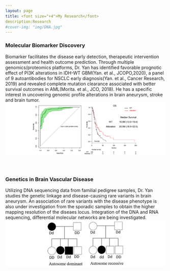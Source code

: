 ```yaml
---
layout: page
title: <font size="+4">My Research</font> 
description:Research
#cover-img: "img/DNA.jpg"
---
```


### Molecular Biomarker Discovery
Biomarker facilitates the disease early detection, therapeutic intervention assessment and health outcome prediction. Through multiple genomics/proteomics platforms, Dr. Yan has identified favorable prognotic effect of PI3K alterations in IDH-WT GBM(Yan. et al., JCOPO,2020), a panel of 9 autoantibodies for NSCLC early diagnosis(Yan. et al., Cancer Research, 2019) and revealed complete mutation clearance associated with better survival outcomes in AML(Morita. et al., JCO, 2018). He has a specific interest in uncovering genomic profile alterations in brain aneurysm, stroke and brain tumor.  
![paperFig](/img/paperFig.jpg)
#### <br/>
### Genetics in Brain Vascular Disease
Utilizing DNA sequencing data from familial pedigree samples, Dr. Yan studies the genetic linkage and disease-causing rare variants in brain aneurysm. An association of rare variants with the disease phenotype is also under investigation from the sporadic samples to obtain the higher mapping resolution of the diseaes locus. Integration of the DNA and RNA sequencing, differential molecular networks are being investigated. 
![pedigree](/img/genetics.jpg)
